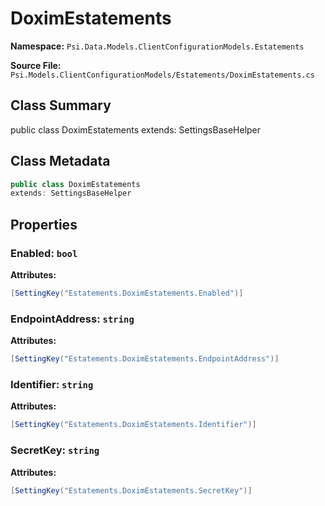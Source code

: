 # DoximEstatements

**Namespace:** `Psi.Data.Models.ClientConfigurationModels.Estatements`

**Source File:** `Psi.Models.ClientConfigurationModels/Estatements/DoximEstatements.cs`

## Class Summary

public class DoximEstatements
extends: SettingsBaseHelper

## Class Metadata

```typescript
public class DoximEstatements
extends: SettingsBaseHelper
```

## Properties

### Enabled: `bool`



**Attributes:**
```csharp
[SettingKey("Estatements.DoximEstatements.Enabled")]
```

### EndpointAddress: `string`



**Attributes:**
```csharp
[SettingKey("Estatements.DoximEstatements.EndpointAddress")]
```

### Identifier: `string`



**Attributes:**
```csharp
[SettingKey("Estatements.DoximEstatements.Identifier")]
```

### SecretKey: `string`



**Attributes:**
```csharp
[SettingKey("Estatements.DoximEstatements.SecretKey")]
```
